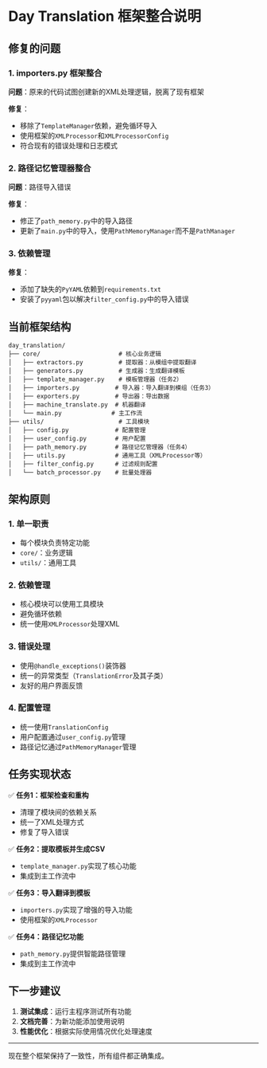 # Day Translation 框架整合说明

## 修复的问题

### 1. importers.py 框架整合

**问题**：原来的代码试图创建新的XML处理逻辑，脱离了现有框架

**修复**：
- 移除了`TemplateManager`依赖，避免循环导入
- 使用框架的`XMLProcessor`和`XMLProcessorConfig`
- 符合现有的错误处理和日志模式

### 2. 路径记忆管理器整合

**问题**：路径导入错误

**修复**：
- 修正了`path_memory.py`中的导入路径
- 更新了`main.py`中的导入，使用`PathMemoryManager`而不是`PathManager`

### 3. 依赖管理

**修复**：
- 添加了缺失的`PyYAML`依赖到`requirements.txt`
- 安装了`pyyaml`包以解决`filter_config.py`中的导入错误

## 当前框架结构

```
day_translation/
├── core/                      # 核心业务逻辑
│   ├── extractors.py          # 提取器：从模组中提取翻译
│   ├── generators.py          # 生成器：生成翻译模板
│   ├── template_manager.py    # 模板管理器（任务2）
│   ├── importers.py          # 导入器：导入翻译到模组（任务3）
│   ├── exporters.py          # 导出器：导出数据
│   ├── machine_translate.py  # 机器翻译
│   └── main.py              # 主工作流
├── utils/                     # 工具模块
│   ├── config.py             # 配置管理
│   ├── user_config.py        # 用户配置
│   ├── path_memory.py        # 路径记忆管理器（任务4）
│   ├── utils.py              # 通用工具（XMLProcessor等）
│   ├── filter_config.py      # 过滤规则配置
│   └── batch_processor.py    # 批量处理器
```

## 架构原则

### 1. 单一职责
- 每个模块负责特定功能
- `core/`：业务逻辑
- `utils/`：通用工具

### 2. 依赖管理
- 核心模块可以使用工具模块
- 避免循环依赖
- 统一使用`XMLProcessor`处理XML

### 3. 错误处理
- 使用`@handle_exceptions()`装饰器
- 统一的异常类型（`TranslationError`及其子类）
- 友好的用户界面反馈

### 4. 配置管理
- 统一使用`TranslationConfig`
- 用户配置通过`user_config.py`管理
- 路径记忆通过`PathMemoryManager`管理

## 任务实现状态

✅ **任务1：框架检查和重构**
- 清理了模块间的依赖关系
- 统一了XML处理方式
- 修复了导入错误

✅ **任务2：提取模板并生成CSV**
- `template_manager.py`实现了核心功能
- 集成到主工作流中

✅ **任务3：导入翻译到模板**
- `importers.py`实现了增强的导入功能
- 使用框架的`XMLProcessor`

✅ **任务4：路径记忆功能**
- `path_memory.py`提供智能路径管理
- 集成到主工作流中

## 下一步建议

1. **测试集成**：运行主程序测试所有功能
2. **文档完善**：为新功能添加使用说明
3. **性能优化**：根据实际使用情况优化处理速度

---

现在整个框架保持了一致性，所有组件都正确集成。
